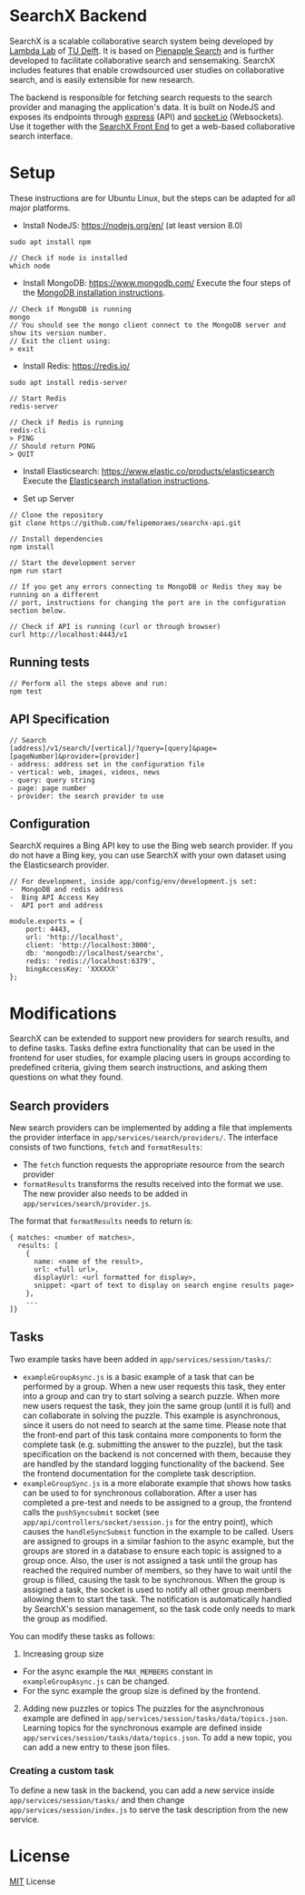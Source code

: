 # SearchX Backend

SearchX is a scalable collaborative search system being developed by [Lambda Lab](http://www.wis.ewi.tudelft.nl/projects/learning-analytics/) of [TU Delft](https://www.tudelft.nl/).
It is based on [Pienapple Search](http://onlinelibrary.wiley.com/doi/10.1002/pra2.2016.14505301122/full) and is further developed to facilitate collaborative search and sensemaking. SearchX includes features that enable crowdsourced user studies on collaborative search, and is easily extensible for new research.

The backend is responsible for fetching search requests to the search provider and managing the application's data. 
It is built on NodeJS and exposes its endpoints through [express](https://expressjs.com/) (API) and [socket.io](https://socket.io/) (Websockets). Use it together with the [SearchX Front End](https://github.com/felipemoraes/searchx-frontend) to get a web-based collaborative search interface.

# Setup
These instructions are for Ubuntu Linux, but the steps can be adapted for all major platforms.

- Install NodeJS: https://nodejs.org/en/ (at least version 8.0)
```
sudo apt install npm

// Check if node is installed
which node
```

- Install MongoDB: https://www.mongodb.com/
Execute the four steps of the [MongoDB installation instructions](https://docs.mongodb.com/manual/tutorial/install-mongodb-on-ubuntu/#install-mongodb-community-edition).
```
// Check if MongoDB is running
mongo
// You should see the mongo client connect to the MongoDB server and show its version number.
// Exit the client using:
> exit
```

- Install Redis: https://redis.io/
```
sudo apt install redis-server

// Start Redis
redis-server

// Check if Redis is running
redis-cli
> PING
// Should return PONG
> QUIT
```

- Install Elasticsearch: https://www.elastic.co/products/elasticsearch
Execute the [Elasticsearch installation instructions](https://www.elastic.co/guide/en/elasticsearch/reference/6.2/deb.html).

- Set up Server
```
// Clone the repository
git clone https://github.com/felipemoraes/searchx-api.git

// Install dependencies
npm install

// Start the development server
npm run start

// If you get any errors connecting to MongoDB or Redis they may be running on a different
// port, instructions for changing the port are in the configuration section below.

// Check if API is running (curl or through browser)
curl http://localhost:4443/v1
```

## Running tests
```
// Perform all the steps above and run:
npm test
```

## API Specification 
```
// Search
[address]/v1/search/[vertical]/?query=[query]&page=[pageNumber]&provider=[provider]
- address: address set in the configuration file
- vertical: web, images, videos, news
- query: query string
- page: page number
- provider: the search provider to use
```

## Configuration
SearchX requires a Bing API key to use the Bing web search provider. If you do not have a Bing key, you can use SearchX with your own dataset using the Elasticsearch provider.

```
// For development, inside app/config/env/development.js set:
-  MongoDB and redis address
-  Bing API Access Key
-  API port and address

module.exports = {
    port: 4443,
    url: 'http://localhost',
    client: 'http://localhost:3000',
    db: 'mongodb://localhost/searchx',
    redis: 'redis://localhost:6379',
    bingAccessKey: 'XXXXXX'
};
```

# Modifications
SearchX can be extended to support new providers for search results, and to define tasks. Tasks define extra functionality that can be used in the frontend for user studies, for example placing users in groups according to predefined criteria, giving them search instructions, and asking them questions on what they found.

## Search providers
New search providers can be implemented by adding a file that implements the provider interface in `app/services/search/providers/`. The interface consists of two functions, `fetch` and `formatResults`:
- The `fetch` function requests the appropriate resource from the search provider
- `formatResults` transforms the results received into the format we use.
The new provider also needs to be added in `app/services/search/provider.js`.

The format that `formatResults` needs to return is:

```
{ matches: <number of matches>,
  results: [
    {
      name: <name of the result>,
      url: <full url>,
      displayUrl: <url formatted for display>,
      snippet: <part of text to display on search engine results page>
    },
    ...
]}
```

## Tasks
Two example tasks have been added in `app/services/session/tasks/`:
- `exampleGroupAsync.js` is a basic example of a task that can be performed by a group. When a new user requests this task, they enter into a group and can try to start solving a search puzzle. When more new users request the task, they join the same group (until it is full) and can collaborate in solving the puzzle. This example is asynchronous, since it users do not need to search at the same time. Please note that the front-end part of this task contains more components to form the complete task (e.g. submitting the answer to the puzzle), but the task specification on the backend is not concerned with them, because they are handled by the standard logging functionality of the backend. See the frontend documentation for the complete task description.
- `exampleGroupSync.js` is a more elaborate example that shows how tasks can be used to for synchronous collaboration. After a user has completed a pre-test and needs to be assigned to a group, the frontend calls the `pushSyncsubmit` socket (see `app/api/controllers/socket/session.js` for the entry point), which causes the `handleSyncSubmit` function in the example to be called. Users are assigned to groups in a similar fashion to the async example, but the groups are stored in a database to ensure each topic is assigned to a group once. Also, the user is not assigned a task until the group has reached the required number of members, so they have to wait until the group is filled, causing the task to be synchronous. When the group is assigned a task, the socket is used to notify all other group members allowing them to start the task. The notification is automatically handled by SearchX's session management, so the task code only needs to mark the group as modified.

You can modify these tasks as follows:

1. Increasing group size 
- For the async example the `MAX_MEMBERS` constant in `exampleGroupAsync.js` can be changed.
- For the sync example the group size is defined by the frontend.

2. Adding new puzzles or topics
The puzzles for the asynchronous example are defined in `app/services/session/tasks/data/topics.json`. Learning topics for the synchronous example are defined inside `app/services/session/tasks/data/topics.json`. To add a new topic, you can add a new entry to these json files.

### Creating a custom task
To define a new task in the backend, you can add a new service inside `app/services/session/tasks/`  and then change `app/services/session/index.js` to serve the task description from the new service.

# License

[MIT](https://opensource.org/licenses/MIT) License